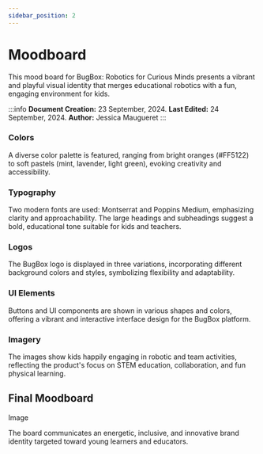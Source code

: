 ```yaml
---
sidebar_position: 2
---
```


# Moodboard

This mood board for BugBox: Robotics for Curious Minds presents a vibrant and playful visual identity that merges educational robotics with a fun, engaging environment for kids.

:::info
**Document Creation:** 23 September, 2024. **Last Edited:** 24 September, 2024. **Author:** Jessica Maugueret
:::

### Colors
A diverse color palette is featured, ranging from bright oranges (#FF5122) to soft pastels (mint, lavender, light green), evoking creativity and accessibility.

### Typography
Two modern fonts are used: Montserrat and Poppins Medium, emphasizing clarity and approachability. The large headings and subheadings suggest a bold, educational tone suitable for kids and teachers.

### Logos
The BugBox logo is displayed in three variations, incorporating different background colors and styles, symbolizing flexibility and adaptability.

### UI Elements
Buttons and UI components are shown in various shapes and colors, offering a vibrant and interactive interface design for the BugBox platform.

### Imagery
The images show kids happily engaging in robotic and team activities, reflecting the product's focus on STEM education, collaboration, and fun physical learning.

## Final Moodboard

Image

The board communicates an energetic, inclusive, and innovative brand identity targeted toward young learners and educators.